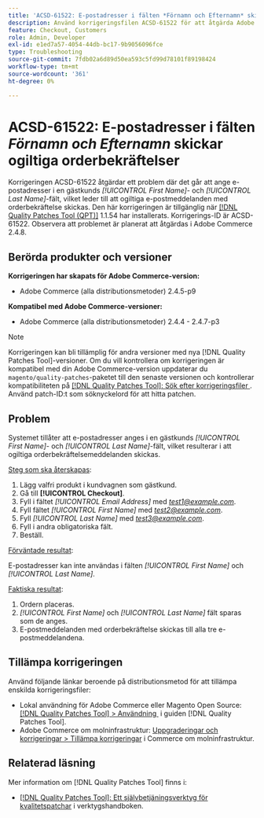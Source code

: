 ```yaml
---
title: 'ACSD-61522: E-postadresser i fälten *Förnamn och Efternamn* skickar ogiltiga orderbekräftelser'
description: Använd korrigeringsfilen ACSD-61522 för att åtgärda Adobe Commerce-problemet där det går att ange e-postadresser i en gästkunds fält *[!UICONTROL First Name]* och *[!UICONTROL Last Name]*, vilket leder till att ogiltiga orderbekräftelsemeddelanden skickas.
feature: Checkout, Customers
role: Admin, Developer
exl-id: e1ed7a57-4054-44db-bc17-9b9056096fce
type: Troubleshooting
source-git-commit: 7fdb02a6d89d50ea593c5fd99d78101f89198424
workflow-type: tm+mt
source-wordcount: '361'
ht-degree: 0%

---
```


# ACSD-61522: E-postadresser i fälten *Förnamn och Efternamn* skickar ogiltiga orderbekräftelser

Korrigeringen ACSD-61522 åtgärdar ett problem där det går att ange e-postadresser i en gästkunds *[!UICONTROL First Name]*- och *[!UICONTROL Last Name]*-fält, vilket leder till att ogiltiga e-postmeddelanden med orderbekräftelse skickas. Den här korrigeringen är tillgänglig när [[!DNL Quality Patches Tool (QPT)]](/help/tools/quality-patches-tool/quality-patches-tool-to-self-serve-quality-patches.md) 1.1.54 har installerats. Korrigerings-ID är ACSD-61522. Observera att problemet är planerat att åtgärdas i Adobe Commerce 2.4.8.

## Berörda produkter och versioner

**Korrigeringen har skapats för Adobe Commerce-version:**

* Adobe Commerce (alla distributionsmetoder) 2.4.5-p9

**Kompatibel med Adobe Commerce-versioner:**

* Adobe Commerce (alla distributionsmetoder) 2.4.4 - 2.4.7-p3

>[!NOTE]
>
>Korrigeringen kan bli tillämplig för andra versioner med nya [!DNL Quality Patches Tool]-versioner. Om du vill kontrollera om korrigeringen är kompatibel med din Adobe Commerce-version uppdaterar du `magento/quality-patches`-paketet till den senaste versionen och kontrollerar kompatibiliteten på [[!DNL Quality Patches Tool]: Sök efter korrigeringsfiler &#x200B;](https://experienceleague.adobe.com/tools/commerce-quality-patches/index.html?lang=sv-SE). Använd patch-ID:t som söknyckelord för att hitta patchen.

## Problem

Systemet tillåter att e-postadresser anges i en gästkunds *[!UICONTROL First Name]*- och *[!UICONTROL Last Name]*-fält, vilket resulterar i att ogiltiga orderbekräftelsemeddelanden skickas.

<u>Steg som ska återskapas</u>:

1. Lägg valfri produkt i kundvagnen som gästkund.
1. Gå till **[!UICONTROL Checkout]**.
1. Fyll i fältet *[!UICONTROL Email Address]* med *test1@example.com*.
1. Fyll fältet *[!UICONTROL First Name]* med *<test2@example.com>*.
1. Fyll *[!UICONTROL Last Name]* med *<test3@example.com>*.
1. Fyll i andra obligatoriska fält.
1. Beställ.

<u>Förväntade resultat</u>:

E-postadresser kan inte användas i fälten *[!UICONTROL First Name]* och *[!UICONTROL Last Name]*.

<u>Faktiska resultat</u>:

1. Ordern placeras.
1. *[!UICONTROL First Name]* och *[!UICONTROL Last Name]* fält sparas som de anges.
1. E-postmeddelanden med orderbekräftelse skickas till alla tre e-postmeddelandena.

## Tillämpa korrigeringen

Använd följande länkar beroende på distributionsmetod för att tillämpa enskilda korrigeringsfiler:

* Lokal användning för Adobe Commerce eller Magento Open Source: [[!DNL Quality Patches Tool] > Användning &#x200B;](/help/tools/quality-patches-tool/usage.md) i guiden [!DNL Quality Patches Tool].
* Adobe Commerce om molninfrastruktur: [Uppgraderingar och korrigeringar > Tillämpa korrigeringar](https://experienceleague.adobe.com/docs/commerce-cloud-service/user-guide/develop/upgrade/apply-patches.html?lang=sv-SE) i Commerce om molninfrastruktur.

## Relaterad läsning

Mer information om [!DNL Quality Patches Tool] finns i:

* [[!DNL Quality Patches Tool]: Ett självbetjäningsverktyg för kvalitetspatchar](/help/tools/quality-patches-tool/quality-patches-tool-to-self-serve-quality-patches.md) i verktygshandboken.
